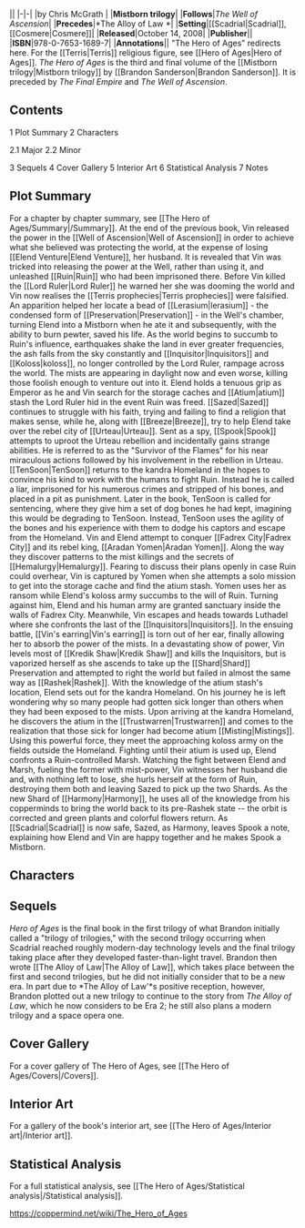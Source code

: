 |**<The Hero of Ages>**|
|-|-|
|by  Chris McGrath |
|**Mistborn trilogy**|
|**Follows**|*The Well of Ascension*|
|**Precedes**|*The Alloy of Law *|
|**Setting**|[[Scadrial\|Scadrial]], [[Cosmere\|Cosmere]]|
|**Released**|October 14, 2008|
|**Publisher**||
|**ISBN**|978-0-7653-1689-7|
|**Annotations**||
"The Hero of Ages" redirects here. For the [[Terris\|Terris]] religious figure, see [[Hero of Ages\|Hero of Ages]].
*The Hero of Ages* is the third and final volume of the [[Mistborn trilogy\|Mistborn trilogy]] by [[Brandon Sanderson\|Brandon Sanderson]]. It is preceded by *The Final Empire* and *The Well of Ascension*.

## Contents

1 Plot Summary
2 Characters

2.1 Major
2.2 Minor


3 Sequels
4 Cover Gallery
5 Interior Art
6 Statistical Analysis
7 Notes


## Plot Summary
For a chapter by chapter summary, see [[The Hero of Ages/Summary\|/Summary]].
At the end of the previous book, Vin released the power in the [[Well of Ascension\|Well of Ascension]] in order to achieve what she believed was protecting the world, at the expense of losing [[Elend Venture\|Elend Venture]], her husband. It is revealed that Vin was tricked into releasing the power at the Well, rather than using it, and unleashed [[Ruin\|Ruin]] who had been imprisoned there. Before Vin killed the [[Lord Ruler\|Lord Ruler]] he warned her she was dooming the world and Vin now realises the [[Terris prophecies\|Terris prophecies]] were falsified. An apparition helped her locate a bead of [[Lerasium\|lerasium]] - the condensed form of [[Preservation\|Preservation]] - in the Well's chamber, turning Elend into a Mistborn when he ate it and subsequently, with the ability to burn pewter, saved his life.
As the world begins to succumb to Ruin's influence, earthquakes shake the land in ever greater frequencies, the ash falls from the sky constantly and [[Inquisitor\|Inquisitors]] and [[Koloss\|koloss]], no longer controlled by the Lord Ruler, rampage across the world. The mists are appearing in daylight now and even worse, killing those foolish enough to venture out into it. Elend holds a tenuous grip as Emperor as he and Vin search for the storage caches and [[Atium\|atium]] stash the Lord Ruler hid in the event Ruin was freed.
[[Sazed\|Sazed]] continues to struggle with his faith, trying and failing to find a religion that makes sense, while he, along with [[Breeze\|Breeze]], try to help Elend take over the rebel city of [[Urteau\|Urteau]]. Sent as a spy, [[Spook\|Spook]] attempts to uproot the Urteau rebellion and incidentally gains strange abilities. He is referred to as the "Survivor of the Flames" for his near miraculous actions followed by his involvement in the rebellion in Urteau.
[[TenSoon\|TenSoon]] returns to the kandra Homeland in the hopes to convince his kind to work with the humans to fight Ruin. Instead he is called a liar, imprisoned for his numerous crimes and stripped of his bones, and placed in a pit as punishment. Later in the book, TenSoon is called for sentencing, where they give him a set of dog bones he had kept, imagining this would be degrading to TenSoon. Instead, TenSoon uses the agility of the bones and his experience with them to dodge his captors and escape from the Homeland.
Vin and Elend attempt to conquer [[Fadrex City\|Fadrex City]] and its rebel king, [[Aradan Yomen\|Aradan Yomen]]. Along the way they discover patterns to the mist killings and the secrets of [[Hemalurgy\|Hemalurgy]]. Fearing to discuss their plans openly in case Ruin could overhear, Vin is captured by Yomen when she attempts a solo mission to get into the storage cache and find the atium stash. Yomen uses her as ransom while Elend's koloss army succumbs to the will of Ruin. Turning against him, Elend and his human army are granted sanctuary inside the walls of Fadrex City. Meanwhile, Vin escapes and heads towards Luthadel where she confronts the last of the [[Inquisitors\|Inquisitors]].
In the ensuing battle, [[Vin's earring\|Vin's earring]] is torn out of her ear, finally allowing her to absorb the power of the mists. In a devastating show of power, Vin levels most of [[Kredik Shaw\|Kredik Shaw]] and kills the Inquisitors, but is vaporized herself as she ascends to take up the [[Shard\|Shard]] Preservation and attempted to right the world but failed in almost the same way as [[Rashek\|Rashek]].
With the knowledge of the atium stash's location, Elend sets out for the kandra Homeland. On his journey he is left wondering why so many people had gotten sick longer than others when they had been exposed to the mists. Upon arriving at the kandra Homeland, he discovers the atium in the [[Trustwarren\|Trustwarren]] and comes to the realization that those sick for longer had become atium [[Misting\|Mistings]]. Using this powerful force, they meet the approaching koloss army on the fields outside the Homeland. Fighting until their atium is used up, Elend confronts a Ruin-controlled Marsh.
Watching the fight between Elend and Marsh, fueling the former with mist-power, Vin witnesses her husband die and, with nothing left to lose, she hurls herself at the form of Ruin, destroying them both and leaving Sazed to pick up the two Shards. As the new Shard of [[Harmony\|Harmony]], he uses all of the knowledge from his copperminds to bring the world back to its pre-Rashek state -- the orbit is corrected and green plants and colorful flowers return. As [[Scadrial\|Scadrial]] is now safe, Sazed, as Harmony, leaves Spook a note, explaining how Elend and Vin are happy together and he makes Spook a Mistborn.

## Characters




## Sequels
*Hero of Ages* is the final book in the first trilogy of what Brandon initially called a "trilogy of trilogies," with the second trilogy occurring when Scadrial reached roughly modern-day technology levels and the final trilogy taking place after they developed faster-than-light travel. Brandon then wrote [[The Alloy of Law\|The Alloy of Law]], which takes place between the first and second trilogies, but he did not initially consider that to be a new era. In part due to *The Alloy of Law'*s positive reception, however, Brandon plotted out a new trilogy to continue to the story from *The Alloy of Law*, which he now considers to be Era 2; he still also plans a modern trilogy and a space opera one.

## Cover Gallery
For a cover gallery of The Hero of Ages, see [[The Hero of Ages/Covers\|/Covers]].
## Interior Art
For a gallery of the book's interior art, see [[The Hero of Ages/Interior art\|/Interior art]].
## Statistical Analysis
For a full statistical analysis, see [[The Hero of Ages/Statistical analysis\|/Statistical analysis]].


https://coppermind.net/wiki/The_Hero_of_Ages